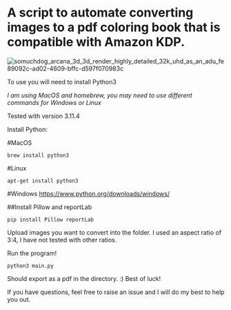 <h1>A script to automate converting images to a pdf coloring book that is compatible with Amazon KDP.</h1>

![somuchdog_arcana_3d_3d_render_highly_detailed_32k_uhd_as_an_adu_fe89092c-ad02-4609-bffc-d597f070983c](https://github.com/SOMUCHDOG/ImgToColoringBook/assets/35353414/6eb15a42-0057-4c2d-85e5-9fe5562c9260)


To use you will need to install Python3

*I am using MacOS and homebrew, you may need to use different commands for Windows or Linux*

Tested with version 3.11.4

Install Python:

#MacOS
```
brew install python3
```
#Linux
```
apt-get install python3
```
#Windows
https://www.python.org/downloads/windows/


##Install Pillow and reportLab
```
pip install Pillow reportLab
```

Upload images you want to convert into the folder. I used an aspect ratio of 3:4, I have not tested with other ratios.

Run the program!

```
python3 main.py
```
Should export as a pdf in the directory. :) Best of luck!

If you have questions, feel free to raise an issue and I will do my best to help you out.


